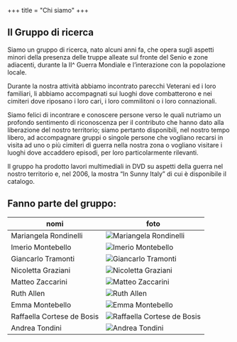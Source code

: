 +++
title = "Chi siamo"
+++

## Il Gruppo di ricerca

Siamo un gruppo di ricerca, nato alcuni anni fa, che opera sugli aspetti minori della presenza delle truppe alleate sul fronte del Senio e zone adiacenti, durante la II^ Guerra Mondiale e l’interazione con la popolazione locale.

Durante la nostra attività abbiamo incontrato parecchi Veterani ed i loro familiari, li abbiamo accompagnati sui luoghi dove combatterono e nei cimiteri dove riposano i loro cari, i loro commilitoni o i loro connazionali.

Siamo felici di incontrare e conoscere persone verso le quali nutriamo un profondo sentimento di riconoscenza per il contributo che hanno dato alla liberazione del nostro territorio; siamo pertanto disponibili, nel nostro tempo libero, ad accompagnare gruppi o singole persone che vogliano recarsi in visita ad uno o più cimiteri di guerra nella nostra zona o vogliano visitare i luoghi dove accaddero episodi, per loro particolarmente rilevanti.

Il gruppo ha prodotto lavori multimediali in DVD su aspetti della guerra nel nostro territorio e, nel 2006, la mostra “In Sunny Italy” di cui è disponibile il catalogo.

## Fanno parte del gruppo:

nomi                       | foto
---------------------------|----------------------------------------------------
Mariangela Rondinelli      | ![Mariangela Rondinelli](/images/people/mariangela.jpg)
Imerio Montebello          | ![Imerio Montebello](/images/people/imerio.jpg)
Giancarlo Tramonti         | ![Giancarlo Tramonti](/images/people/giancarlo.jpg)
Nicoletta Graziani         | ![Nicoletta Graziani](/images/people/nicoletta.jpg)
Matteo Zaccarini           | ![Matteo Zaccarini](/images/people/matteo.jpg)
Ruth Allen                 | ![Ruth Allen](/images/people/ruth.jpg)
Emma Montebello            | ![Emma Montebello](/images/people/emma.jpg)
Raffaella Cortese de Bosis | ![Raffaella Cortese de Bosis](/images/people/raffaella.jpg)
Andrea Tondini             | ![Andrea Tondini](/images/people/andrea.jpg)

